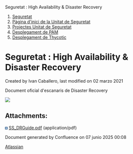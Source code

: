 Seguretat : High Availability & Disaster Recovery  

1.  [Seguretat](index.md)
2.  [Pàgina d'inici de la Unitat de Seguretat](15368362.md)
3.  [Projectes Unitat de Seguretat](Projectes-Unitat-de-Seguretat_41517821.md)
4.  [Desplegament de PAM](Desplegament-de-PAM_41517823.md)
5.  [Desplegament de Thycotic](Desplegament-de-Thycotic_41520443.md)

Seguretat : High Availability & Disaster Recovery
=================================================

Created by Ivan Caballero, last modified on 02 marzo 2021

  

  

Document oficial d'escanaris de Disaster Recovery

[![](rest/documentConversion/latest/conversion/thumbnail/41521812/1)](/download/attachments/41521811/SS_DRGuide.pdf?version=1&modificationDate=1614697843720&api=v2)

Attachments:
------------

![](images/icons/bullet_blue.gif) [SS\_DRGuide.pdf](attachments/41521811/41521812.pdf) (application/pdf)  

Document generated by Confluence on 07 junio 2025 00:08

[Atlassian](http://www.atlassian.com/)